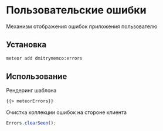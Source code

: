 # Пользовательские ошибки
Механизм отображения ошибок приложения пользователю
## Установка
```sh
meteor add dmitrymemco:errors
```
## Использование
Рендеринг шаблона
```html
{{> meteorErrors}}
```
Очистка коллекции ошибок на стороне клиента
```js
Errors.clearSeen();
```